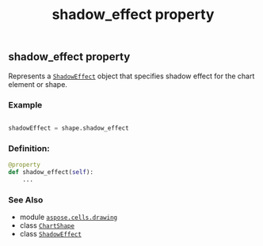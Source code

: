 ﻿---
title: shadow_effect property
second_title: Aspose.Cells for Python via .NET API References
description: 
type: docs
weight: 900
url: /aspose.cells.drawing/chartshape/shadow_effect/
is_root: false
---

## shadow_effect property


Represents a [`ShadowEffect`](/cells/python-net/aspose.cells.drawing/shadoweffect) object that specifies shadow effect for the chart element or shape.

### Example 


```python

shadowEffect = shape.shadow_effect

```
### Definition:
```python
@property
def shadow_effect(self):
    ...
```

### See Also
* module [`aspose.cells.drawing`](../../)
* class [`ChartShape`](/cells/python-net/aspose.cells.drawing/chartshape)
* class [`ShadowEffect`](/cells/python-net/aspose.cells.drawing/shadoweffect)
